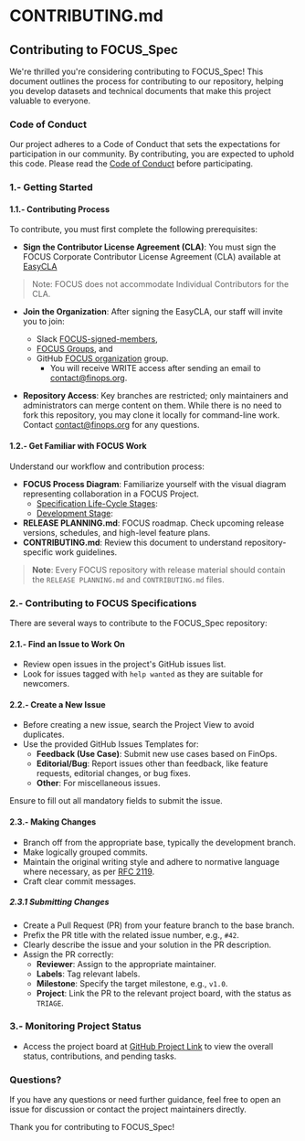 # CONTRIBUTING.md

## Contributing to FOCUS_Spec

We're thrilled you're considering contributing to FOCUS_Spec! This document outlines the process for contributing to our repository, helping you develop datasets and technical documents that make this project valuable to everyone.

### Code of Conduct

Our project adheres to a Code of Conduct that sets the expectations for participation in our community. By contributing, you are expected to uphold this code. Please read the [Code of Conduct](CODE_OF_CONDUCT.md) before participating.

### 1.- Getting Started

#### 1.1.- Contributing Process 

To contribute, you must first complete the following prerequisites:

- **Sign the Contributor License Agreement (CLA)**: You must sign the FOCUS Corporate Contributor License Agreement (CLA) available at [EasyCLA](https://github.com/FinOps-Open-Cost-and-Usage-Spec/EasyCLA) 

> Note: FOCUS does not accommodate Individual Contributors for the CLA.

- **Join the Organization**: After signing the EasyCLA, our staff will invite you to join:
    *  Slack [FOCUS-signed-members](), 
    * [FOCUS Groups](), and 
    * GitHub [FOCUS organization]() group. 
        * You will receive WRITE access after sending an email to [contact@finops.org](mailto:xxxx@finops.org).

- **Repository Access**: Key branches are restricted; only maintainers and administrators can merge content on them. While there is no need to fork this repository, you may clone it locally for command-line work. Contact [contact@finops.org](mailto:xxxx@finops.org) for any questions.

#### 1.2.- Get Familiar with FOCUS Work

Understand our workflow and contribution process:

- **FOCUS Process Diagram**: Familiarize yourself with the visual diagram representing collaboration in a FOCUS Project.
    * [Specification Life-Cycle Stages]():
    * [Development Stage]():
- **RELEASE PLANNING.md**: FOCUS roadmap. Check upcoming release versions, schedules, and high-level feature plans.
- **CONTRIBUTING.md**: Review this document to understand repository-specific work guidelines.

> **Note**: Every FOCUS repository with release material should contain the `RELEASE PLANNING.md` and `CONTRIBUTING.md` files.

### 2.- Contributing to FOCUS Specifications

There are several ways to contribute to the FOCUS_Spec repository:

#### 2.1.- Find an Issue to Work On

- Review open issues in the project's GitHub issues list.
- Look for issues tagged with `help wanted` as they are suitable for newcomers.

#### 2.2.- Create a New Issue

- Before creating a new issue, search the Project View to avoid duplicates.
- Use the provided GitHub Issues Templates for:
  - **Feedback (Use Case)**: Submit new use cases based on FinOps.
  - **Editorial/Bug**: Report issues other than feedback, like feature requests, editorial changes, or bug fixes.
  - **Other**: For miscellaneous issues.

Ensure to fill out all mandatory fields to submit the issue.

#### 2.3.- Making Changes

- Branch off from the appropriate base, typically the development branch.
- Make logically grouped commits.
- Maintain the original writing style and adhere to normative language where necessary, as per [RFC 2119](https://tools.ietf.org/html/rfc2119).
- Craft clear commit messages.

##### 2.3.1 Submitting Changes

- Create a Pull Request (PR) from your feature branch to the base branch.
- Prefix the PR title with the related issue number, e.g., `#42`.
- Clearly describe the issue and your solution in the PR description.
- Assign the PR correctly:
  - **Reviewer**: Assign to the appropriate maintainer.
  - **Labels**: Tag relevant labels.
  - **Milestone**: Specify the target milestone, e.g., `v1.0`.
  - **Project**: Link the PR to the relevant project board, with the status as `TRIAGE`.

### 3.- Monitoring Project Status

- Access the project board at [GitHub Project Link](#) to view the overall status, contributions, and pending tasks.

### Questions?

If you have any questions or need further guidance, feel free to open an issue for discussion or contact the project maintainers directly.

Thank you for contributing to FOCUS_Spec!
